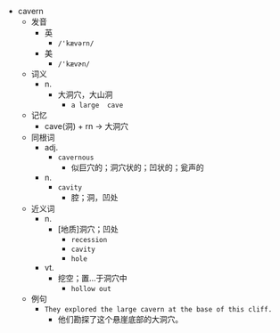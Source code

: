 - cavern
  - 发音
    - 英
      - `/'kævərn/`
    - 美
      - `/'kævɚn/`
  - 词义
    - n.
      - 大洞穴，大山洞
        - `a large  cave `
  - 记忆
    - cave(洞) + rn → 大洞穴
  - 同根词
    - adj.
      - `cavernous`
        - 似巨穴的；洞穴状的；凹状的；瓮声的
    - n.
      - `cavity`
        - 腔；洞，凹处
  - 近义词
    - n.
      - [地质]洞穴；凹处
        - `recession`
        - `cavity`
        - `hole`
    - vt.
      - 挖空；置…于洞穴中
        - `hollow out`
  - 例句
    - `They explored the large cavern at the base of this cliff.`
      - 他们勘探了这个悬崖底部的大洞穴。

